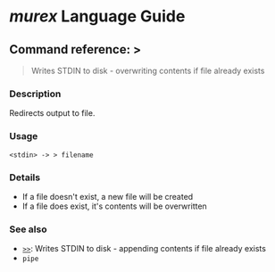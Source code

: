 # _murex_ Language Guide

## Command reference: >

> Writes STDIN to disk - overwriting contents if file already exists

### Description

Redirects output to file.

### Usage

    <stdin> -> > filename

### Details

* If a file doesn't exist, a new file will be created
* If a file does exist, it's contents will be overwritten

### See also

* [`>>`](>>.md): Writes STDIN to disk - appending contents if file already exists
* `pipe`
